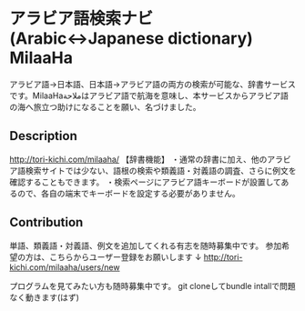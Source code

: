 アラビア語検索ナビ(Arabic↔Japanese dictionary) MilaaHa
====

アラビア語→日本語、日本語→アラビア語の両方の検索が可能な、辞書サービスです。MilaaHaملاحةはアラビア語で航海を意味し、本サービスからアラビア語の海へ旅立つ助けになることを願い、名づけました。

## Description
http://tori-kichi.com/milaaha/
【辞書機能】
・通常の辞書に加え、他のアラビア語検索サイトでは少ない、語根の検索や類義語・対義語の調査、さらに例文を確認することもできます。
・検索ページにアラビア語キーボードが設置してあるので、各自の端末でキーボードを設定する必要がありません。

## Contribution
単語、類義語・対義語、例文を追加してくれる有志を随時募集中です。
参加希望の方は、こちらからユーザー登録をお願いします
↓
http://tori-kichi.com/milaaha/users/new

プログラムを見てみたい方も随時募集中です。
git cloneしてbundle intallで問題なく動きます(はず)
